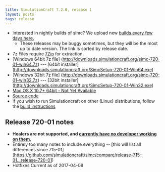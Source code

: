 ```yaml
---
title: SimulationCraft 7.2.0, release 1
layout: posts
tags: release
---
```

* Interested in nightly builds of simc? We upload new [builds every few days here.](http://downloads.simulationcraft.org/?C=M;O=D)
  * These releases may be buggy sometimes, but they will be the most up to date version. The link is sorted by release date. 
* 7z Files require [7Zip](http://www.7-zip.org/) for extraction.
* [Windows 64bit 7z file] (http://downloads.simulationcraft.org/simc-720-01-win64.7z) ---  [64bit installer] (http://downloads.simulationcraft.org/SimcSetup-720-01-Win64.exe)
* [Windows 32bit 7z file] (http://downloads.simulationcraft.org/simc-720-01-win32.7z) ---  [32bit installer] (http://downloads.simulationcraft.org/SimcSetup-720-01-Win32.exe)
* [Mac OS X 10.7+ 64bit - Not Yet Available](http://downloads.simulationcraft.org/simc-720-01-osx-x86.dmg)
* [Source code](https://github.com/simulationcraft/simc/archive/release-720-01.zip)
* If you wish to run Simulationcraft on other (Linux) distributions, follow the [build instructions](https://github.com/simulationcraft/simc/wiki/HowToBuild)

## Release 720-01 notes
  * **Healers are not supported, and [currently have no developer working on them.](https://github.com/simulationcraft/simc#how-can-i-contribute)**
  * Entirely too many notes to include everything -- [this will list all differences since 715-01] (https://github.com/simulationcraft/simc/compare/release-715-01...release-720-01)
  * Hotfixes Current as of 2017-04-08
